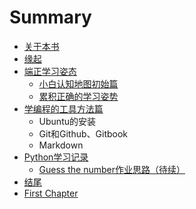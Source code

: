 # Summary

* [关于本书](README.md)
* [缘起](source/begin.md)
* [端正学习姿态](./source/part1/)
   * [小白认知地图初始篇](./source/part1/1overviewlearning.md)
   * [累积正确的学习姿势](./source/part1/2goodgestureforlearning.md)
* [学编程的工具方法篇](./source/part2/)
   * Ubuntu的安装
   * Git和Github、Gitbook
   * Markdown   
* [Python学习记录](./source/part3/introduction)
   * [Guess the number作业思路（待续）](./source/part3/guessthenumber.md)
* [结尾](./source/end.md)
* [First Chapter](chapter1.md)

